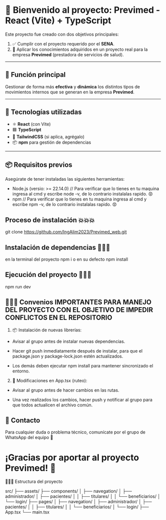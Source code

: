 # 🚀 Bienvenido al proyecto: **Previmed** - React (Vite) + TypeScript

Este proyecto fue creado con dos objetivos principales:

1. ✅ Cumplir con el proyecto requerido por el **SENA**.
2. 🧠 Aplicar los conocimientos adquiridos en un proyecto real para la empresa **Previmed** (prestadora de servicios de salud).

---

## 🎯 Función principal

Gestionar de forma más **efectiva** y **dinámica** los distintos tipos de movimientos internos que se generan en la empresa **Previmed**.

---


## 🧱 Tecnologías utilizadas

- ⚛️ **React** (con Vite)
- 🟦 **TypeScript**
- 💅 **TailwindCSS** (si aplica, agrégalo)
- 📦 **npm** para gestión de dependencias

---
## 📦 Requisitos previos
Asegúrate de tener instaladas las siguientes herramientas:

- Node.js (versio: >= 22.14.0) // Para verificar que lo tienes en tu maquina ingresa al cmd y escribe node -v, de lo contrario instalalas rapido. 😡
- npm // Para verificar que lo tienes en tu maquina ingresa al cmd y escribe npm -v, de lo contrario instalalas rapido. 😡

## Proceso de instalación 💥💥💥

git clone https://github.com/IngAlim2023/Previmed_web.git

## Instalación de dependencias 🎒🎒🎒

en la terminal del proyecto npm i o en su defecto npm install

## Ejecución del proyecto 🏃🏃🏃
npm run dev


## 🚫🚫🚫 Convenios IMPORTANTES PARA MANEJO DEL PROYECTO CON EL OBJETIVO DE IMPEDIR CONFLICTOS EN EL REPOSITORIO 

1. 📦 Instalación de nuevas librerías:

 * Avisar al grupo antes de instalar nuevas dependencias.

 * Hacer git push inmediatamente después de instalar, para que el package.json y package-lock.json estén actualizados.

 * Los demás deben ejecutar npm install para mantener sincronizado el entorno.

2. 🧭 Modificaciones en App.tsx (ruteo):

 * Avisar al grupo antes de hacer cambios en las rutas.

 * Una vez realizados los cambios, hacer push y notificar al grupo para que todos actualicen el archivo común.


## 📣 Contacto
Para cualquier duda o problema técnico, comunícate por el grupo de WhatsApp del equipo 👥


# ¡Gracias por aportar al proyecto Previmed! 💚

🚧🚧🚧 Estructura del proyecto

src/
├── assets/
├── components/
│   ├── navegation/
│   ├── administrador/
│   ├── pacientes/
│   │   ├── titulares/
│   │   └── beneficiarios/
│   └── login/
├── pages/
│   ├── navegation/
│   ├── administrador/
│   ├── pacientes/
│   │   ├── titulares/
│   │   └── beneficiarios/
│   └── login/
├── App.tsx
└── main.tsx